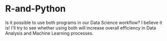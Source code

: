 # R-and-Python
Is it possible to use both programs in our Data Science workflow? I believe it is! I'll try to see whether using both will increase overall efficiency in Data Analysis and Machine Learning processes.
